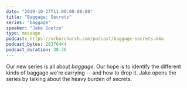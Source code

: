 ```yaml
---
date: "2019-10-27T11:00:00-08:00"
title: "Baggage: Secrets"
series: "baggage"
speaker: "Jake Goetze"
type: message
podcast: https://arborchurch.com/podcast/baggage-secrets.m4a
podcast_bytes: 28376444
podcast_duration: 38:36
---
```


Our new series is all about *baggage*. Our hope is to identify the different kinds of baggage we're carrying -- and how to drop it. Jake opens the series by talking about the heavy burden of secrets.
